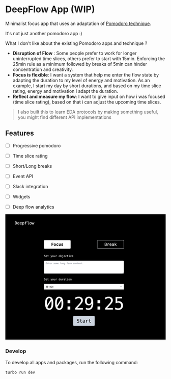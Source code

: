 # DeepFlow App (WIP)

Minimalist focus app that uses an adaptation of [Pomodoro technique](https://en.wikipedia.org/wiki/Pomodoro_Technique).

It's not just another pomodoro app :)

What I don't like about the existing Pomodoro apps and technique ?

- **Disruption of Flow** : Some people prefer to work for longer uninterrupted time slices, others prefer to start with 15min. Enforcing the 25min rule as a minimum followed by breaks of 5min can hinder concentration and creativity.
- **Focus is flexible**: I want a system that help me enter the flow state by adapting the duration to my level of energy and motivation. As an example, I start my day by short durations, and based on my time slice rating, energy and motivation I adapt the duration.
- **Reflect and measure my flow**: I want to give input on how i was focused (time slice rating), based on that i can adjust the upcoming time slices.

> I also built this to learn EDA protocols by making something useful, you might find different API implementations

## Features

- [ ] Progressive pomodoro
- [ ] Time slice rating
- [ ] Short/Long breaks
- [ ] Event API
- [ ] Slack integration
- [ ] Widgets
- [ ] Deep flow analytics


![product](./screenshot.png)


### Develop

To develop all apps and packages, run the following command:

```
turbo run dev
```
